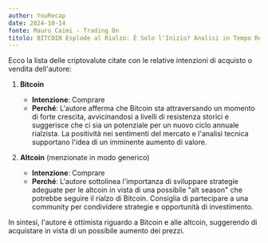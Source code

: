 ```yaml
---
author: YouRecap
date: 2024-10-14
fonte: Mauro Caimi - Trading On
titolo: BITCOIN Esplode al Rialzo: È Solo l'Inizio? Analisi in Tempo Reale
---
```


Ecco la lista delle criptovalute citate con le relative intenzioni di acquisto o vendita dell'autore:

1. **Bitcoin**
   - **Intenzione**: Comprare
   - **Perché**: L'autore afferma che Bitcoin sta attraversando un momento di forte crescita, avvicinandosi a livelli di resistenza storici e suggerisce che ci sia un potenziale per un nuovo ciclo annuale rialzista. La positività nei sentimenti del mercato e l'analisi tecnica supportano l'idea di un imminente aumento di valore.

2. **Altcoin** (menzionate in modo generico)
   - **Intenzione**: Comprare
   - **Perché**: L'autore sottolinea l'importanza di sviluppare strategie adeguate per le altcoin in vista di una possibile "alt season" che potrebbe seguire il rialzo di Bitcoin. Consiglia di partecipare a una community per condividere strategie e opportunità di investimento.

In sintesi, l'autore è ottimista riguardo a Bitcoin e alle altcoin, suggerendo di acquistare in vista di un possibile aumento dei prezzi.
